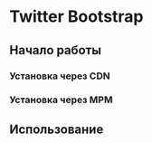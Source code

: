 # Twitter Bootstrap

## Начало работы

### Установка через CDN

### Установка через MPM

## Использование